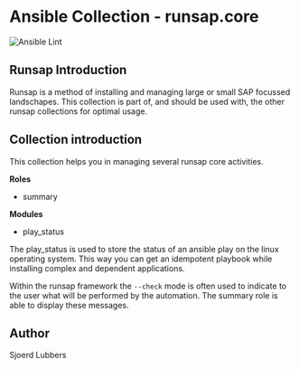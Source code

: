 Ansible Collection - runsap.core
================================

![Ansible Lint](https://github.com/runsap/runsap.core/actions/workflows/lint.yml/badge.svg)

Runsap Introduction
-------------------
Runsap is a method of installing and managing large or small SAP focussed landschapes. This collection is part of, and should be used with, the other runsap collections for optimal usage. 

Collection introduction
-----------------------
This collection helps you in managing several runsap core activities.

**Roles**
- summary

**Modules**
- play_status

The play_status is used to store the status of an ansible play on the linux operating system. This way you can get an idempotent playbook while installing complex and dependent applications.

Within the runsap framework the `--check` mode is often used to indicate to the user what will be performed by the automation. The summary role is able to display these messages.

Author
------
Sjoerd Lubbers